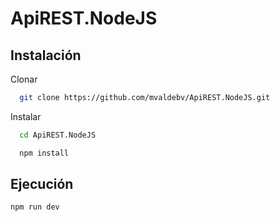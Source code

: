 # ApiREST.NodeJS

## Instalación

Clonar
```bash
  git clone https://github.com/mvaldebv/ApiREST.NodeJS.git
```  

Instalar
```bash
  cd ApiREST.NodeJS
```
```bash
  npm install
```

## Ejecución

```bash
npm run dev
```

